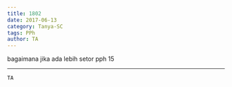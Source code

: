```yaml
---
title: 1802
date: 2017-06-13
category: Tanya-SC
tags: PPh
author: TA
---
```


bagaimana jika ada lebih setor pph 15

---



`TA`
